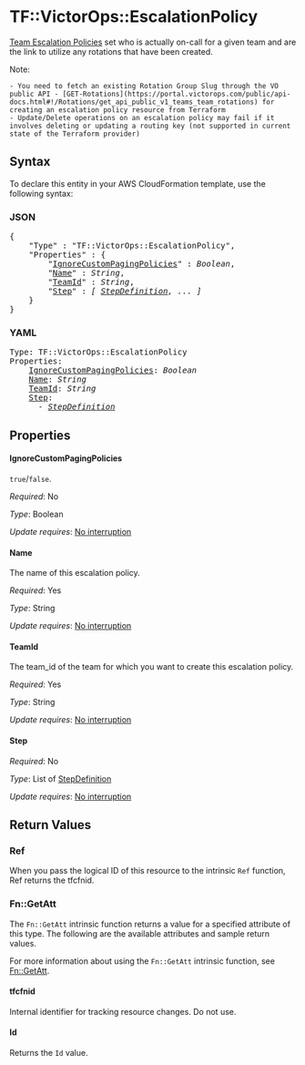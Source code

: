 # TF::VictorOps::EscalationPolicy

[Team Escalation Policies](https://portal.victorops.com/public/api-docs.html#/Escalation32Policies) set who is actually on-call for a given team and are the link to utilize any rotations that have been created.

Note:

    - You need to fetch an existing Rotation Group Slug through the VO public API - [GET-Rotations](https://portal.victorops.com/public/api-docs.html#!/Rotations/get_api_public_v1_teams_team_rotations) for creating an escalation policy resource from Terraform
    - Update/Delete operations on an escalation policy may fail if it involves deleting or updating a routing key (not supported in current state of the Terraform provider)

## Syntax

To declare this entity in your AWS CloudFormation template, use the following syntax:

### JSON

<pre>
{
    "Type" : "TF::VictorOps::EscalationPolicy",
    "Properties" : {
        "<a href="#ignorecustompagingpolicies" title="IgnoreCustomPagingPolicies">IgnoreCustomPagingPolicies</a>" : <i>Boolean</i>,
        "<a href="#name" title="Name">Name</a>" : <i>String</i>,
        "<a href="#teamid" title="TeamId">TeamId</a>" : <i>String</i>,
        "<a href="#step" title="Step">Step</a>" : <i>[ <a href="stepdefinition.md">StepDefinition</a>, ... ]</i>
    }
}
</pre>

### YAML

<pre>
Type: TF::VictorOps::EscalationPolicy
Properties:
    <a href="#ignorecustompagingpolicies" title="IgnoreCustomPagingPolicies">IgnoreCustomPagingPolicies</a>: <i>Boolean</i>
    <a href="#name" title="Name">Name</a>: <i>String</i>
    <a href="#teamid" title="TeamId">TeamId</a>: <i>String</i>
    <a href="#step" title="Step">Step</a>: <i>
      - <a href="stepdefinition.md">StepDefinition</a></i>
</pre>

## Properties

#### IgnoreCustomPagingPolicies

`true`/`false`.

_Required_: No

_Type_: Boolean

_Update requires_: [No interruption](https://docs.aws.amazon.com/AWSCloudFormation/latest/UserGuide/using-cfn-updating-stacks-update-behaviors.html#update-no-interrupt)

#### Name

The name of this escalation policy.

_Required_: Yes

_Type_: String

_Update requires_: [No interruption](https://docs.aws.amazon.com/AWSCloudFormation/latest/UserGuide/using-cfn-updating-stacks-update-behaviors.html#update-no-interrupt)

#### TeamId

The team_id of the team for which you want to create this escalation policy.

_Required_: Yes

_Type_: String

_Update requires_: [No interruption](https://docs.aws.amazon.com/AWSCloudFormation/latest/UserGuide/using-cfn-updating-stacks-update-behaviors.html#update-no-interrupt)

#### Step

_Required_: No

_Type_: List of <a href="stepdefinition.md">StepDefinition</a>

_Update requires_: [No interruption](https://docs.aws.amazon.com/AWSCloudFormation/latest/UserGuide/using-cfn-updating-stacks-update-behaviors.html#update-no-interrupt)

## Return Values

### Ref

When you pass the logical ID of this resource to the intrinsic `Ref` function, Ref returns the tfcfnid.

### Fn::GetAtt

The `Fn::GetAtt` intrinsic function returns a value for a specified attribute of this type. The following are the available attributes and sample return values.

For more information about using the `Fn::GetAtt` intrinsic function, see [Fn::GetAtt](https://docs.aws.amazon.com/AWSCloudFormation/latest/UserGuide/intrinsic-function-reference-getatt.html).

#### tfcfnid

Internal identifier for tracking resource changes. Do not use.

#### Id

Returns the <code>Id</code> value.

